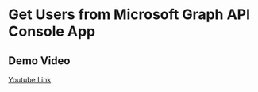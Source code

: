 # Get Users from Microsoft Graph API Console App

## Demo Video
[Youtube Link](https://youtu.be/PKvqMrx_hfU)
